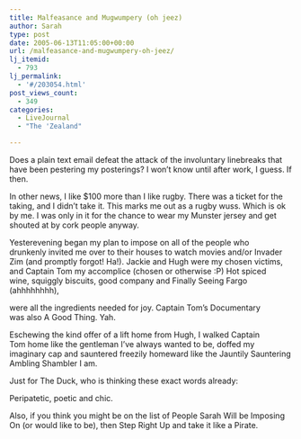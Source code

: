 ```yaml
---
title: Malfeasance and Mugwumpery (oh jeez)
author: Sarah
type: post
date: 2005-06-13T11:05:00+00:00
url: /malfeasance-and-mugwumpery-oh-jeez/
lj_itemid:
  - 793
lj_permalink:
  - '#/203054.html'
post_views_count:
  - 349
categories:
  - LiveJournal
  - "The 'Zealand"

---
```

Does a plain text email defeat the attack of the involuntary linebreaks that have been pestering my posterings? I won&#8217;t know until after work, I guess. If then.

In other news, I like $100 more than I like rugby. There was a ticket for the taking, and I didn&#8217;t take it. This marks me out as a rugby wuss. Which is ok by me. I was only in it for the chance to wear my Munster jersey and get shouted at by cork people anyway.

Yesterevening began my plan to impose on all of the people who drunkenly invited me over to their houses to watch movies and/or Invader Zim (and promptly forgot! Ha!). Jackie and Hugh were my chosen victims, and Captain Tom my accomplice (chosen or otherwise :P) Hot spiced wine, squiggly biscuits, good company and Finally Seeing Fargo (ahhhhhhhh),
  
were all the ingredients needed for joy. Captain Tom&#8217;s Documentary was also A Good Thing. Yah.

Eschewing the kind offer of a lift home from Hugh, I walked Captain Tom home like the gentleman I&#8217;ve always wanted to be, doffed my imaginary cap and sauntered freezily homeward like the Jauntily Sauntering Ambling Shambler I am.

Just for The Duck, who is thinking these exact words already:
  
Peripatetic, poetic and chic.

Also, if you think you might be on the list of People Sarah Will be Imposing On (or would like to be), then Step Right Up and take it like a Pirate.